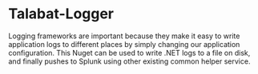 # Talabat-Logger
Logging frameworks are important because they make it easy to write application logs to different places by simply changing our application configuration. This Nuget can be used to write .NET logs to a file on disk, and finally pushes to Splunk using other existing common helper service.
